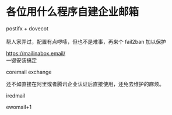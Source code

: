 # 各位用什么程序自建企业邮箱


postifx + dovecot <br />
<br />
帮人家弄过，配置有点啰嗦，但也不是难事，再来个 fail2ban 加以保护

https://mailinabox.email/<br />
一键安装搞定

coremail exchange

还不如直接在阿里或者腾讯企业认证后直接使用，还免去维护的麻烦。

i<img src="static/image/smiley/default/time.gif" smilieid="15" border="0" alt="" />redmail

ewomail+1
